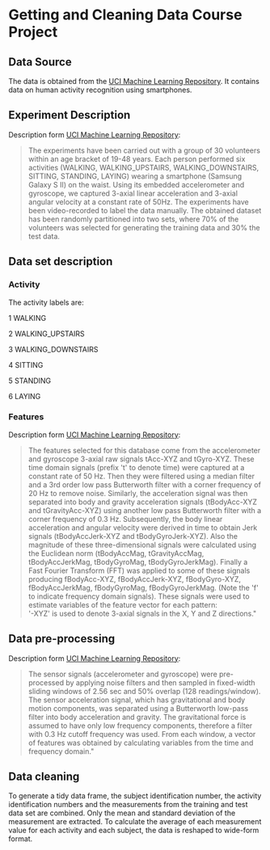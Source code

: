 # Getting and Cleaning Data Course Project

## Data Source
The data is obtained from the [UCI Machine Learning Repository](http://archive.ics.uci.edu/ml/datasets/Human+Activity+Recognition+Using+Smartphones). It contains data on human activity recognition using smartphones. 

## Experiment Description
Description form [UCI Machine Learning Repository](http://archive.ics.uci.edu/ml/datasets/Human+Activity+Recognition+Using+Smartphones):

>The experiments have been carried out with a group of 30 volunteers within an age bracket of 19-48 years. Each person performed six activities (WALKING, WALKING_UPSTAIRS, WALKING_DOWNSTAIRS, SITTING, STANDING, LAYING) wearing a smartphone (Samsung Galaxy S II) on the waist. Using its embedded accelerometer and gyroscope, we captured 3-axial linear acceleration and 3-axial angular velocity at a constant rate of 50Hz. The experiments have been video-recorded to label the data manually. The obtained dataset has been randomly partitioned into two sets, where 70% of the volunteers was selected for generating the training data and 30% the test data. 

## Data set description

### Activity
The activity labels are:

1 WALKING

2 WALKING_UPSTAIRS

3 WALKING_DOWNSTAIRS

4 SITTING

5 STANDING

6 LAYING

### Features
Description form [UCI Machine Learning Repository](http://archive.ics.uci.edu/ml/datasets/Human+Activity+Recognition+Using+Smartphones):

>The features selected for this database come from the accelerometer and gyroscope 3-axial raw signals tAcc-XYZ and tGyro-XYZ. These time domain signals (prefix 't' to denote time) were captured at a constant rate of 50 Hz. Then they were filtered using a median filter and a 3rd order low pass Butterworth filter with a corner frequency of 20 Hz to remove noise. Similarly, the acceleration signal was then separated into body and gravity acceleration signals (tBodyAcc-XYZ and tGravityAcc-XYZ) using another low pass Butterworth filter with a corner frequency of 0.3 Hz. 
Subsequently, the body linear acceleration and angular velocity were derived in time to obtain Jerk signals (tBodyAccJerk-XYZ and tBodyGyroJerk-XYZ). Also the magnitude of these three-dimensional signals were calculated using the Euclidean norm (tBodyAccMag, tGravityAccMag, tBodyAccJerkMag, tBodyGyroMag, tBodyGyroJerkMag). 
Finally a Fast Fourier Transform (FFT) was applied to some of these signals producing fBodyAcc-XYZ, fBodyAccJerk-XYZ, fBodyGyro-XYZ, fBodyAccJerkMag, fBodyGyroMag, fBodyGyroJerkMag. (Note the 'f' to indicate frequency domain signals). 
These signals were used to estimate variables of the feature vector for each pattern:  
'-XYZ' is used to denote 3-axial signals in the X, Y and Z directions."

## Data pre-processing
Description form [UCI Machine Learning Repository](http://archive.ics.uci.edu/ml/datasets/Human+Activity+Recognition+Using+Smartphones):

>The sensor signals (accelerometer and gyroscope) were pre-processed by applying noise filters and then sampled in fixed-width sliding windows of 2.56 sec and 50% overlap (128 readings/window). The sensor acceleration signal, which has gravitational and body motion components, was separated using a Butterworth low-pass filter into body acceleration and gravity. The gravitational force is assumed to have only low frequency components, therefore a filter with 0.3 Hz cutoff frequency was used. From each window, a vector of features was obtained by calculating variables from the time and frequency domain." 

## Data cleaning
To generate a tidy data frame, the subject identification number, the activity identification numbers and the measurements from the training and test data set are combined. Only the mean and standard deviation of the measurement are extracted. To calculate the average of each measurement value for each activity and each subject, the data is reshaped to wide-form format.
